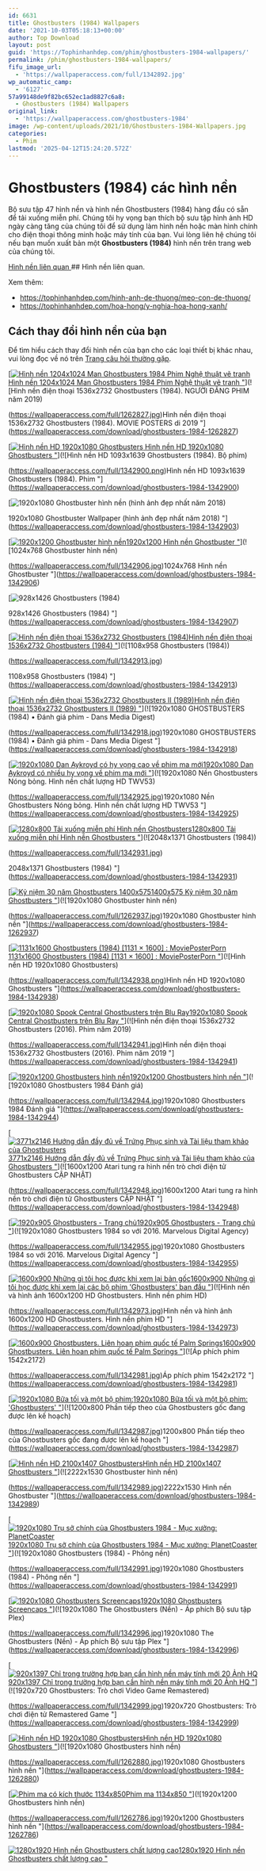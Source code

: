 ```yaml
---
id: 6631
title: Ghostbusters (1984) Wallpapers
date: '2021-10-03T05:18:13+00:00'
author: Top Download
layout: post
guid: 'https://Tophinhanhdep.com/phim/ghostbusters-1984-wallpapers/'
permalink: /phim/ghostbusters-1984-wallpapers/
fifu_image_url:
  - 'https://wallpaperaccess.com/full/1342892.jpg'
wp_automatic_camp:
  - '6127'
57a99148de9f82bc652ec1ad8827c6a8:
  - Ghostbusters (1984) Wallpapers
original_link:
  - 'https://wallpaperaccess.com/ghostbusters-1984'
image: /wp-content/uploads/2021/10/Ghostbusters-1984-Wallpapers.jpg
categories:
  - Phim
lastmod: '2025-04-12T15:24:20.572Z'
---
```

# Ghostbusters (1984) các hình nền

Bộ sưu tập 47 hình nền và hình nền Ghostbusters (1984) hàng đầu có sẵn để tải xuống miễn phí. Chúng tôi hy vọng bạn thích bộ sưu tập hình ảnh HD ngày càng tăng của chúng tôi để sử dụng làm hình nền hoặc màn hình chính cho điện thoại thông minh hoặc máy tính của bạn. Vui lòng liên hệ chúng tôi nếu bạn muốn xuất bản một **Ghostbusters (1984)** hình nền trên trang web của chúng tôi.

[Hình nền liên quan ](#related) ## Hình nền liên quan.

   
 Xem thêm:

   
- <https://tophinhanhdep.com/hinh-anh-de-thuong/meo-con-de-thuong/>
- <https://tophinhanhdep.com/hoa-hong/y-nghia-hoa-hong-xanh/>

## Cách thay đổi hình nền của bạn

Để tìm hiểu cách thay đổi hình nền của bạn cho các loại thiết bị khác nhau, vui lòng đọc về nó trên [Trang câu hỏi thường gặp](https://tophinhanhdep.com/faq/).

  
[[![Hình nền 1204x1024 Man Ghostbusters 1984 Phim Nghệ thuật vẽ tranh](https://wallpaperaccess.com/full/1342892.jpg)Hình nền 1204x1024 Man Ghostbusters 1984 Phim Nghệ thuật vẽ tranh "](https://wallpaperaccess.com/download/ghostbusters-1984-1342892)](![Hình nền điện thoại 1536x2732 Ghostbusters (1984).  NGƯỜI ĐĂNG PHIM năm 2019)

(https://wallpaperaccess.com/full/1262827.jpg)Hình nền điện thoại 1536x2732 Ghostbusters (1984). MOVIE POSTERS di 2019 "](https://wallpaperaccess.com/download/ghostbusters-1984-1262827)

[[![Hình nền HD 1920x1080 Ghostbusters](https://wallpaperaccess.com/full/1262890.jpg) Hình nền HD 1920x1080 Ghostbusters "](https://wallpaperaccess.com/download/ghostbusters-1984-1262890)](![Hình nền HD 1093x1639 Ghostbusters (1984).  Bộ phim)

(https://wallpaperaccess.com/full/1342900.png)Hình nền HD 1093x1639 Ghostbusters (1984). Phim "](https://wallpaperaccess.com/download/ghostbusters-1984-1342900)

[![1920x1080 Ghostbuster hình nền (hình ảnh đẹp nhất năm 2018)](https://wallpaperaccess.com/full/1342903.jpg)

1920x1080 Ghostbuster Wallpaper (hình ảnh đẹp nhất năm 2018) "](https://wallpaperaccess.com/download/ghostbusters-1984-1342903)

[[![1920x1200 Ghostbuster hình nền](https://wallpaperaccess.com/full/1342905.jpg)1920x1200 Hình nền Ghostbuster "](https://wallpaperaccess.com/download/ghostbusters-1984-1342905)](![1024x768 Ghostbuster hình nền)

(https://wallpaperaccess.com/full/1342906.jpg)1024x768 Hình nền Ghostbuster "](https://wallpaperaccess.com/download/ghostbusters-1984-1342906)

[![928x1426 Ghostbusters (1984)](https://wallpaperaccess.com/full/1342907.jpg)

928x1426 Ghostbusters (1984) "](https://wallpaperaccess.com/download/ghostbusters-1984-1342907)

[[![Hình nền điện thoại 1536x2732 Ghostbusters (1984)](https://wallpaperaccess.com/full/1342908.jpg)Hình nền điện thoại 1536x2732 Ghostbusters (1984) "](https://wallpaperaccess.com/download/ghostbusters-1984-1342908)](![1108x958 Ghostbusters (1984))

(https://wallpaperaccess.com/full/1342913.jpg)

1108x958 Ghostbusters (1984) "](https://wallpaperaccess.com/download/ghostbusters-1984-1342913)

[[![Hình nền điện thoại 1536x2732 Ghostbusters II (1989)](https://wallpaperaccess.com/full/1342914.jpg)Hình nền điện thoại 1536x2732 Ghostbusters II (1989) "](https://wallpaperaccess.com/download/ghostbusters-1984-1342914)](![1920x1080 GHOSTBUSTERS (1984) • Đánh giá phim - Dans Media Digest)

(https://wallpaperaccess.com/full/1342918.jpg)1920x1080 GHOSTBUSTERS (1984) • Đánh giá phim - Dans Media Digest "](https://wallpaperaccess.com/download/ghostbusters-1984-1342918)

[[![1920x1080 Dan Aykroyd có hy vọng cao về phim ma mới](https://wallpaperaccess.com/full/1342919.jpg)1920x1080 Dan Aykroyd có nhiều hy vọng về phim ma mới "](https://wallpaperaccess.com/download/ghostbusters-1984-1342919)](![1920x1080 Nền Ghostbusters Nóng bỏng.  Hình nền chất lượng HD TWV53)

(https://wallpaperaccess.com/full/1342925.jpg)1920x1080 Nền Ghostbusters Nóng bỏng. Hình nền chất lượng HD TWV53 "](https://wallpaperaccess.com/download/ghostbusters-1984-1342925)

[[![1280x800 Tải xuống miễn phí Hình nền Ghostbusters](https://wallpaperaccess.com/full/1342929.jpg)1280x800 Tải xuống miễn phí Hình nền Ghostbusters "](https://wallpaperaccess.com/download/ghostbusters-1984-1342929)](![2048x1371 Ghostbusters (1984))

(https://wallpaperaccess.com/full/1342931.jpg)

2048x1371 Ghostbusters (1984) "](https://wallpaperaccess.com/download/ghostbusters-1984-1342931)

[[![Kỷ niệm 30 năm Ghostbusters 1400x575](https://wallpaperaccess.com/full/1342932.jpg)1400x575 Kỷ niệm 30 năm Ghostbusters "](https://wallpaperaccess.com/download/ghostbusters-1984-1342932)](![1920x1080 Ghostbuster hình nền)

(https://wallpaperaccess.com/full/1262937.jpg)1920x1080 Ghostbuster hình nền "](https://wallpaperaccess.com/download/ghostbusters-1984-1262937)

[[![1131x1600 Ghostbusters (1984) [1131 × 1600] : MoviePosterPorn](https://wallpaperaccess.com/full/1342937.jpg)1131x1600 Ghostbusters (1984) \[1131 × 1600\] : MoviePosterPorn "](https://wallpaperaccess.com/download/ghostbusters-1984-1342937)](![Hình nền HD 1920x1080 Ghostbusters)

(https://wallpaperaccess.com/full/1342938.png)Hình nền HD 1920x1080 Ghostbusters "](https://wallpaperaccess.com/download/ghostbusters-1984-1342938)

[[![1920x1080 Spook Central Ghostbusters trên Blu Ray](https://wallpaperaccess.com/full/1342939.jpg)1920x1080 Spook Central Ghostbusters trên Blu Ray "](https://wallpaperaccess.com/download/ghostbusters-1984-1342939)](![Hình nền điện thoại 1536x2732 Ghostbusters (2016).  Phim năm 2019)

(https://wallpaperaccess.com/full/1342941.jpg)Hình nền điện thoại 1536x2732 Ghostbusters (2016). Phim năm 2019 "](https://wallpaperaccess.com/download/ghostbusters-1984-1342941)

[[![1920x1200 Ghostbusters hình nền](https://wallpaperaccess.com/full/1262779.jpg)1920x1200 Ghostbusters hình nền "](https://wallpaperaccess.com/download/ghostbusters-1984-1262779)](![1920x1080 Ghostbusters 1984 Đánh giá)

(https://wallpaperaccess.com/full/1342944.jpg)1920x1080 Ghostbusters 1984 Đánh giá "](https://wallpaperaccess.com/download/ghostbusters-1984-1342944)

[[![3771x2146 Hướng dẫn đầy đủ về Trứng Phục sinh và Tài liệu tham khảo của Ghostbusters](https://wallpaperaccess.com/full/1342945.jpg)3771x2146 Hướng dẫn đầy đủ về Trứng Phục sinh và Tài liệu tham khảo của Ghostbusters "](https://wallpaperaccess.com/download/ghostbusters-1984-1342945)](![1600x1200 Atari tung ra hình nền trò chơi điện tử Ghostbusters CẬP NHẬT)

(https://wallpaperaccess.com/full/1342948.jpg)1600x1200 Atari tung ra hình nền trò chơi điện tử Ghostbusters CẬP NHẬT "](https://wallpaperaccess.com/download/ghostbusters-1984-1342948)

[[![1920x905 Ghostbusters - Trang chủ](https://wallpaperaccess.com/full/1342951.png)1920x905 Ghostbusters - Trang chủ "](https://wallpaperaccess.com/download/ghostbusters-1984-1342951)](![1920x1080 Ghostbusters 1984 so với 2016. Marvelous Digital Agency)

(https://wallpaperaccess.com/full/1342955.jpg)1920x1080 Ghostbusters 1984 so với 2016. Marvelous Digital Agency "](https://wallpaperaccess.com/download/ghostbusters-1984-1342955)

[[![1600x900 Những gì tôi học được khi xem lại bản gốc ](https://wallpaperaccess.com/full/1342963.jpg)1600x900 Những gì tôi học được khi xem lại các bộ phim 'Ghostbusters' ban đầu "](https://wallpaperaccess.com/download/ghostbusters-1984-1342963)](![Hình nền và hình ảnh 1600x1200 HD Ghostbusters.  Hình nền phim HD)

(https://wallpaperaccess.com/full/1342973.jpg)Hình nền và hình ảnh 1600x1200 HD Ghostbusters. Hình nền phim HD "](https://wallpaperaccess.com/download/ghostbusters-1984-1342973)

[[![1600x900 Ghostbusters.  Liên hoan phim quốc tế Palm Springs](https://wallpaperaccess.com/full/1342980.jpg)1600x900 Ghostbusters. Liên hoan phim quốc tế Palm Springs "](https://wallpaperaccess.com/download/ghostbusters-1984-1342980)](![Áp phích phim 1542x2172)

(https://wallpaperaccess.com/full/1342981.jpg)Áp phích phim 1542x2172 "](https://wallpaperaccess.com/download/ghostbusters-1984-1342981)

[[![1920x1080 Bữa tối và một bộ phim: ](https://wallpaperaccess.com/full/1342986.jpg)1920x1080 Bữa tối và một bộ phim: 'Ghostbusters' "](https://wallpaperaccess.com/download/ghostbusters-1984-1342986)](![1200x800 Phần tiếp theo của Ghostbusters gốc đang được lên kế hoạch)

(https://wallpaperaccess.com/full/1342987.jpg)1200x800 Phần tiếp theo của Ghostbusters gốc đang được lên kế hoạch "](https://wallpaperaccess.com/download/ghostbusters-1984-1342987)

[[![Hình nền HD 2100x1407 Ghostbusters](https://wallpaperaccess.com/full/1342988.jpg)Hình nền HD 2100x1407 Ghostbusters "](https://wallpaperaccess.com/download/ghostbusters-1984-1342988)](![2222x1530 Ghostbuster hình nền)

(https://wallpaperaccess.com/full/1342989.jpg)2222x1530 Hình nền Ghostbuster "](https://wallpaperaccess.com/download/ghostbusters-1984-1342989)

[[![1920x1080 Trụ sở chính của Ghostbusters 1984 - Mục xưởng: PlanetCoaster](https://wallpaperaccess.com/full/1342990.jpg)1920x1080 Trụ sở chính của Ghostbusters 1984 - Mục xưởng: PlanetCoaster "](https://wallpaperaccess.com/download/ghostbusters-1984-1342990)](![1920x1080 Ghostbusters (1984) - Phông nền)

(https://wallpaperaccess.com/full/1342991.jpg)1920x1080 Ghostbusters (1984) - Phông nền "](https://wallpaperaccess.com/download/ghostbusters-1984-1342991)

[[![1920x1080 Ghostbusters Screencaps](https://wallpaperaccess.com/full/1342992.jpg)1920x1080 Ghostbusters Screencaps "](https://wallpaperaccess.com/download/ghostbusters-1984-1342992)](![1920x1080 The Ghostbusters (Nền) - Áp phích Bộ sưu tập Plex)

(https://wallpaperaccess.com/full/1342996.jpg)1920x1080 The Ghostbusters (Nền) - Áp phích Bộ sưu tập Plex "](https://wallpaperaccess.com/download/ghostbusters-1984-1342996)

[[![920x1397 Chỉ trong trường hợp bạn cần hình nền máy tính mới 20 Ảnh HQ](https://wallpaperaccess.com/full/1342998.jpg)920x1397 Chỉ trong trường hợp bạn cần hình nền máy tính mới 20 Ảnh HQ "](https://wallpaperaccess.com/download/ghostbusters-1984-1342998)](![1920x720 Ghostbusters: Trò chơi Video Game Remastered)

(https://wallpaperaccess.com/full/1342999.jpg)1920x720 Ghostbusters: Trò chơi điện tử Remastered Game "](https://wallpaperaccess.com/download/ghostbusters-1984-1342999)

[[![Hình nền HD 1920x1080 Ghostbusters](https://wallpaperaccess.com/full/1343002.jpg)Hình nền HD 1920x1080 Ghostbusters "](https://wallpaperaccess.com/download/ghostbusters-1984-1343002)](![1920x1080 Ghostbusters hình nền)

(https://wallpaperaccess.com/full/1262880.jpg)1920x1080 Ghostbusters hình nền "](https://wallpaperaccess.com/download/ghostbusters-1984-1262880)

 [[![Phim ma có kích thước 1134x850](https://wallpaperaccess.com/full/1343004.jpg)Phim ma 1134x850 "](https://wallpaperaccess.com/download/ghostbusters-1984-1343004)](![1920x1200 Ghostbusters hình nền)

(https://wallpaperaccess.com/full/1262786.jpg)1920x1200 Ghostbusters hình nền "](https://wallpaperaccess.com/download/ghostbusters-1984-1262786)

[![1280x1920 Hình nền Ghostbusters chất lượng cao](https://wallpaperaccess.com/full/1343015.jpg)1280x1920 Hình nền Ghostbusters chất lượng cao "](https://wallpaperaccess.com/download/ghostbusters-1984-1343015)
